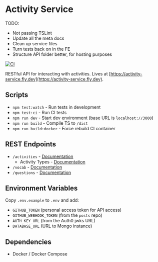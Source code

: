 # Activity Service

TODO:

- Not passing TSLint
- Update all the meta docs
- Clean up service files
- Turn tests back on in the FE
- Structure API folder better, for hosting purposes

[![CI](https://github.com/sikaeducation/activity-service/actions/workflows/main.yml/badge.svg)](https://github.com/sikaeducation/activity-service/actions/workflows/main.yml)

RESTful API for interacting with activities. Lives at [https://activity-service.fly.dev](https://activity-service.fly.dev).

## Scripts

- `npm test:watch` - Run tests in development
- `npm test:ci` - Run CI tests
- `npm run dev` - Start dev environment (base URL is `localhost://3000`)
- `npm run build` - Compile TS to `/dist`
- `npm run build:docker` - Force rebuild CI container

## REST Endpoints

- `/activities` - [Documentation](tests/integration/activities.feature)
  - Activity Types - [Documentation](tests/integration/activity-types.feature)
- `/vocab` - [Documentation](tests/integration/vocab.feature)
- `/questions` - [Documentation](tests/integration/question.feature)

## Environment Variables

Copy `.env.example` to `.env` and add:

- `GITHUB_TOKEN` (personal access token for API access)
- `GITHUB_WEBHOOK_TOKEN` (from the `posts` repo)
- `AUTH_KEY_URL` (from the Auth0 jwks URL)
- `DATABASE_URL` (URL to Mongo instance)

## Dependencies

- Docker / Docker Compose

